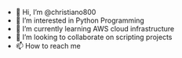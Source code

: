 - 👋 Hi, I’m @christiano800
- 👀 I’m interested in Python Programming
- 🌱 I’m currently learning AWS cloud infrastructure
- 💞️ I’m looking to collaborate on scripting projects
- 📫 How to reach me 

<!---
christiano800/christiano800 is a ✨ special ✨ repository because its `README.md` (this file) appears on your GitHub profile.
You can click the Preview link to take a look at your changes.
--->
